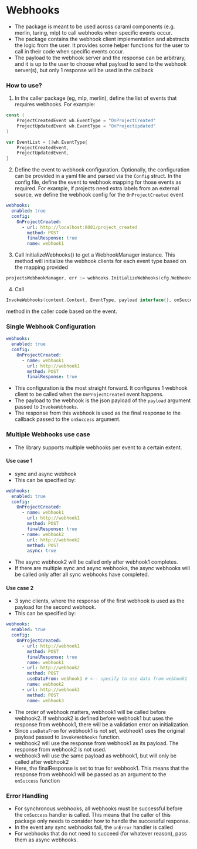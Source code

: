 # Webhooks

- The package is meant to be used across caraml components (e.g. merlin, turing, mlp) to call webhooks when specific events occur.
- The package contains the webhook client implementation and abstracts the logic from the user. It provides some helper functions for the user to call in their code when specific events occur.
- The payload to the webhook server and the response can be arbitrary, and it is up to the user to choose what payload to send to the webhook server(s), but only 1 response will be used in the callback

### How to use?

1. In the caller package (eg, mlp, merlin), define the list of events that requires webhooks. For example:

```go
const (
	ProjectCreatedEvent wh.EventType = "OnProjectCreated"
	ProjectUpdatedEvent wh.EventType = "OnProjectUpdated"
)

var EventList = []wh.EventType{
	ProjectCreatedEvent,
	ProjectUpdatedEvent,
}
```

2. Define the event to webhook configuration. Optionally, the configuration can be provided in a yaml file and parsed via the `Config` struct. In the config file, define the event to webhook mapping for those events as required. For example, if projects need extra labels from an external source, we define the webhook config for the `OnProjectCreated` event

```yaml
webhooks:
  enabled: true
  config:
    OnProjectCreated:
      - url: http://localhost:8081/project_created
        method: POST
        finalResponse: true
        name: webhook1
```

3. Call InitializeWebhooks() to get a WebhookManager instance.
   This method will initialize the webhook clients for each event type based on the mapping provided

```go
projectsWebhookManager, err := webhooks.InitializeWebhooks(cfg.Webhooks, service.EventList)
```

4. Call

```go
InvokeWebhooks(context.Context, EventType, payload interface{}, onSuccess func([]byte) error, onError func(error) error) error
```

method in the caller code based on the event.

### Single Webhook Configuration

```yaml
webhooks:
  enabled: true
  config:
    OnProjectCreated:
      - name: webhook1
        url: http://webhook1
        method: POST
        finalResponse: true
```

- This configuration is the most straight forward. It configures 1 webhook client to be called when the `OnProjectCreated` event happens.
- The payload to the webhook is the json payload of the `payload` argument passed to `InvokeWebhooks`.
- The response from this webhook is used as the final response to the callback passed to the `onSuccess` argument.

### Multiple Webhooks use case

- The library supports multiple webhooks per event to a certain extent.

#### Use case 1

- sync and async webhook
- This can be specified by:

```yaml
webhooks:
  enabled: true
  config:
    OnProjectCreated:
      - name: webhook1
        url: http://webhook1
        method: POST
        finalResponse: true
      - name: webhook2
        url: http://webhook2
        method: POST
        async: true
```

- The async webhook2 will be called only after webhook1 completes.
- If there are multiple sync and async webhooks, the async webhooks will be called only after all sync webhooks have completed.

#### Use case 2

- 3 sync clients, where the response of the first webhook is used as the payload for the second webhook.
- This can be specified by:

```yaml
webhooks:
  enabled: true
  config:
    OnProjectCreated:
      - url: http://webhook1
        method: POST
        finalResponse: true
        name: webhook1
      - url: http://webhook2
        method: POST
        useDataFrom: webhook1 # <-- specify to use data from webhook1
        name: webhook2
      - url: http://webhook3
        method: POST
        name: webhook3
```

- The order of webhook matters, webhook1 will be called before webhook2. If webhook2 is defined before webhook1 but uses the response from webhook1, there will be a validation error on initialization.
- Since `useDataFrom` for webhook1 is not set, webhook1 uses the original payload passed to `InvokeWebhooks` function.
- webhook2 will use the response from webhook1 as its payload. The response from webhook2 is not used.
- webhook3 will use the same payload as webhook1, but will only be called after webhook2
- Here, the finalResponse is set to true for webhook1. This means that the response from webhook1 will be passed as an argument to the `onSuccess` function

### Error Handling

- For synchronous webhooks, all webhooks must be successful before the `onSuccess` handler is called. This means that the caller of this package
  only needs to consider how to handle the successful response.
- In the event any sync webhooks fail, the `onError` handler is called
- For webhooks that do not need to succeed (for whatever reason), pass them as async webhooks.
